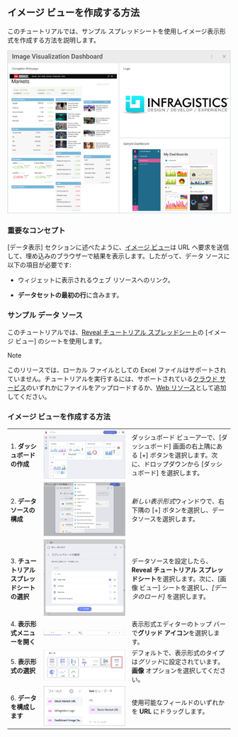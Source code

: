 ## イメージ ビューを作成する方法

このチュートリアルでは、サンプル スプレッドシートを使用しイメージ表示形式を作成する方法を説明します。

![ImageVisualizationDashboard\_All.png](images/ImageVisualizationDashboard_All.png)

### 重要なコンセプト

[データ表示] セクションに述べたように、[イメージ ビュー](image-view.md)は URL へ要求を送信して、埋め込みのブラウザーで結果を表示します。したがって、データ ソースに以下の項目が必要です:

  - ウィジェットに表示されるウェブ リソースへのリンク。

  - **データセットの最初の行**に含みます。

### サンプル データ ソース

このチュートリアルでは、[Reveal チュートリアル スプレッドシート](http://download.infragistics.com/reportplus/help/samples/Reveal_Visualization_Tutorials.xlsx)の [イメージ ビュー] のシートを使用します。

>[!NOTE]
>このリリースでは、ローカル ファイルとしての Excel ファイルはサポートされていません。チュートリアルを実行するには、サポートされている[クラウド サービス](data-sources.md)のいずれかにファイルをアップロードするか、[Web リソース](web-resource.md)として追加してください。

### イメージ ビューを作成する方法

|                                          |                                                                                                |                                                                                                                                                      |
| ---------------------------------------- | ---------------------------------------------------------------------------------------------- | ---------------------------------------------------------------------------------------------------------------------------------------------------- |
| 1\. **ダッシュボードの作成**               | ![Tutorials-Create-New-Dashboard](images/Tutorials-Create-New-Dashboard.png)                   | ダッシュボード ビューアーで、[ダッシュボード] 画面の右上隅にある [+] ボタンを選択します。次に、ドロップダウンから [ダッシュボード] を選択します。|
| 2\. **データ ソースの構成**       | ![Tutorials-Select-Data-Source](images/Tutorials-Select-Data-Source.png)                       | *新しい表示形式*ウィンドウで、右下隅の [+] ボタンを選択し、データソースを選択します。                                       |
| 3\. **チュートリアル スプレッドシートの選択** | ![Tutorials-Select-Image-View-Spreadsheet](images/Tutorials-Select-Image-View-Spreadsheet.png) | データソースを設定したら、**Reveal チュートリアル スプレッドシート**を選択します。次に、[画像 ビュー] シートを選択し、*[データのロード]* を選択します。                               |
| 4\. **表示形式メニューを開く**     | ![Tutorials-Select-Change-Visualization](images/Tutorials-Select-Change-Visualization.png)     | 表示形式エディターのトップ バーで**グリッド アイコン**を選択します。                                                                                |
| 5\. **表示形式の選択**        | ![Tutorial-Image-View-Select](images/Tutorial-Image-View-Select.png)                           | デフォルトで、表示形式のタイプは*グリッド*に設定されています。**画像** オプションを選択してください。                                                               |
| 6\. **データを構成します**               | ![Tutorials-ImageView-Organizing-Data](images/Tutorials-ImageView-Organizing-Data.png)         | 使用可能なフィールドのいずれかを **URL** にドラッグします。                                                                                                       |
